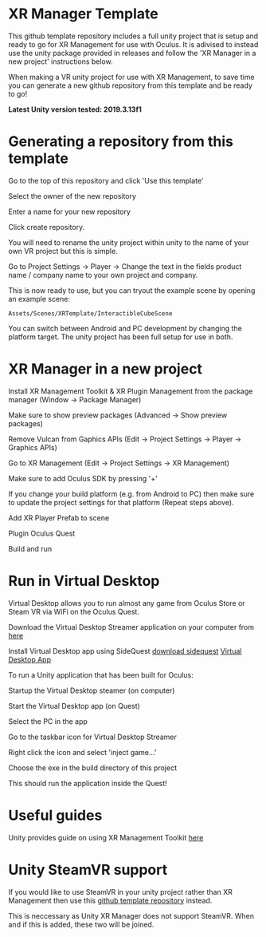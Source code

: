 # XR Manager Template

This github template repository includes a full unity project that is setup and ready to go for XR Management for use with Oculus.
It is adivised to instead use the unity package provided in releases and follow the 'XR Manager in a new project' instructions below. 


When making a VR unity project for use with XR Management, to save time you can generate a new github repository from this template and be ready to go!


**Latest Unity version tested: 2019.3.13f1**

# Generating a repository from this template
Go to the top of this repository and click 'Use this template'


Select the owner of the new repository


Enter a name for your new repository


Click create repository.


You will need to rename the unity project within unity to the name of your own VR project but this is simple.


Go to Project Settings -> Player -> Change the text in the fields product name / company name to your own project and company.


This is now ready to use, but you can tryout the example scene by opening an example scene:
```
Assets/Scenes/XRTemplate/InteractibleCubeScene
```

You can switch between Android and PC development by changing the platform target. The unity project has been full setup for use in both. 

# XR Manager in a new project
Install XR Management Toolkit & XR Plugin Management from the package manager (Window -> Package Manager)


Make sure to show preview packages (Advanced -> Show preview packages)


Remove Vulcan from Gaphics APIs (Edit -> Project Settings -> Player -> Graphics APIs)


Go to XR Management (Edit -> Project Settings -> XR Management)


Make sure to add Oculus SDK by pressing '+'


If you change your build platform (e.g. from Android to PC) then make sure to update the project settings for that platform (Repeat steps above). 


Add XR Player Prefab to scene


Plugin Oculus Quest


Build and run


# Run in Virtual Desktop
Virtual Desktop allows you to run almost any game from Oculus Store or Steam VR via WiFi on the Oculus Quest.


Download the Virtual Desktop Streamer application on your computer from [here](https://www.vrdesktop.net/)


Install Virtual Desktop app using SideQuest [download sidequest](https://sidequestvr.com/setup-howto) [Virtual Desktop App](https://sidequestvr.com/app/16/virtual-desktop)


To run a Unity application that has been built for Oculus:


Startup the Virtual Desktop steamer (on computer)


Start the Virtual Desktop app (on Quest)


Select the PC in the app


Go to the taskbar icon for Virtual Desktop Streamer


Right click the icon and select 'inject game...'


Choose the exe in the build directory of this project


This should run the application inside the Quest!


# Useful guides
Unity provides guide on using XR Management Toolkit [here](https://docs.unity3d.com/Packages/com.unity.xr.interaction.toolkit@0.9/manual/index.html)

# Unity SteamVR support
If you would like to use SteamVR in your unity project rather than XR Management then use this [github template repository](https://github.com/KnightVR/SteamVRTemplate) instead.


This is neccessary as Unity XR Manager does not support SteamVR. When and if this is added, these two will be joined.
